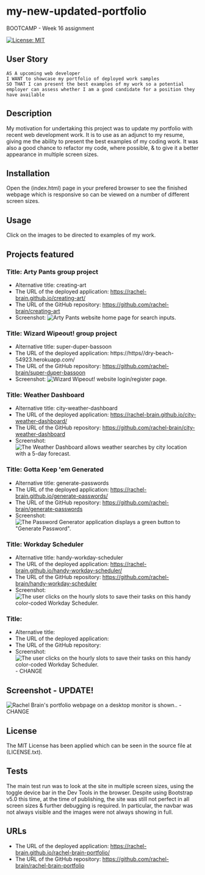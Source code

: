 # my-new-updated-portfolio
BOOTCAMP - Week 16 assignment


[![License: MIT](https://img.shields.io/badge/License-MIT-yellow.svg)](https://opensource.org/licenses/MIT)

## User Story

```
AS A upcoming web developer
I WANT to showcase my portfolio of deployed work samples
SO THAT I can present the best examples of my work so a potential employer can assess whether I am a good candidate for a position they have available
```

## Description
My motivation for undertaking this project was to update my portfolio with recent web development work.  It is to use as an adjunct to my resume, giving me the ability to present the best examples of my coding work.  It was also a good chance to refactor my code, where possible, & to give it a better appearance in multiple screen sizes.

## Installation
Open the (index.html) page in your prefered browser to see the finished webpage which is responsive so can be viewed on a number of different screen sizes.

## Usage
Click on the images to be directed to examples of my work.

## Projects featured
### Title: Arty Pants group project
* Alternative title: creating-art
* The URL of the deployed application:  https://rachel-brain.github.io/creating-art/
* The URL of the GitHub repository:     https://github.com/rachel-brain/creating-art
* Screenshot:
![Arty Pants website home page for search inputs.](./assets/images/arty-pants-project-2021.07.JPG)

### Title: Wizard Wipeout! group project
* Alternative title: super-duper-bassoon
* The URL of the deployed application:  https://https//dry-beach-54923.herokuapp.com/
* The URL of the GitHub repository:     https://github.com/rachel-brain/super-duper-bassoon
* Screenshot:
![Wizard Wipeout! website login/register page.](./assets/images/wizard-wipeout-project-2021.09.JPG)

### Title: Weather Dashboard
* Alternative title: city-weather-dashboard
* The URL of the deployed application:  https://rachel-brain.github.io/city-weather-dashboard/
* The URL of the GitHub repository:     https://github.com/rachel-brain/city-weather-dashboard
* Screenshot:
![The Weather Dashboard allows weather searches by city location with a 5-day forecast.](./assets/images/weather-dashboard-2021.07.JPG)

### Title: Gotta Keep 'em Generated
* Alternative title: generate-passwords
* The URL of the deployed application:  https://rachel-brain.github.io/generate-passwords/
* The URL of the GitHub repository:     https://github.com/rachel-brain/generate-passwords
* Screenshot:
![The Password Generator application displays a green button to "Generate Password".](./assets/images/gotta-keep-em-generated-2021.06.JPG)

### Title: Workday Scheduler
* Alternative title: handy-workday-scheduler
* The URL of the deployed application:  https://rachel-brain.github.io/handy-workday-scheduler/
* The URL of the GitHub repository:     https://github.com/rachel-brain/handy-workday-scheduler
* Screenshot:
![The user clicks on the hourly slots to save their tasks on this handy color-coded Workday Scheduler.](./assets/images/workday-scheduler-2021.06.JPG)

### Title: 
* Alternative title: 
* The URL of the deployed application:  
* The URL of the GitHub repository:     
* Screenshot:
![The user clicks on the hourly slots to save their tasks on this handy color-coded Workday Scheduler.](./assets/images/workday-scheduler-2021.06.JPG) - CHANGE

## Screenshot - UPDATE!
![Rachel Brain's portfolio webpage on a desktop monitor is shown.](./assets/images/screenshot-of-updated-deployed-website.JPG). - CHANGE

## License
The MIT License has been applied which can be seen in the source file at (LICENSE.txt).

## Tests
The main test run was to look at the site in multiple screen sizes, using the toggle device bar in the Dev Tools in the browser.  Despite using Bootstrap v5.0 this time, at the time of publishing, the site was still not perfect in all screen sizes & further debugging is required.  In particular, the navbar was not always visible and the images were not always showing in full.

## URLs
* The URL of the deployed application:  https://rachel-brain.github.io/rachel-brain-portfolio/
* The URL of the GitHub repository:     https://github.com/rachel-brain/rachel-brain-portfolio